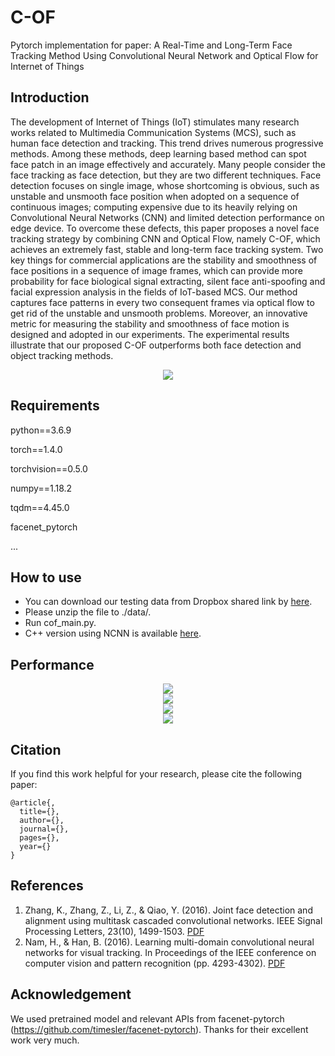 # C-OF
Pytorch implementation for paper: A Real-Time and Long-Term Face Tracking Method Using Convolutional Neural Network and Optical Flow for Internet of Things

## Introduction

The development of Internet of Things (IoT) stimulates many research works related to Multimedia Communication Systems (MCS), such as human face detection and tracking. This trend drives numerous progressive methods. Among these methods, deep learning based method can spot face patch in an image effectively and accurately. Many people consider the face tracking as face detection, but they are two different techniques. Face detection focuses on single image, whose shortcoming is obvious, such as unstable and unsmooth face position when adopted on a sequence of continuous images; computing expensive due to its heavily relying on Convolutional Neural Networks (CNN) and limited detection performance on edge device. To overcome these defects, this paper proposes a novel face tracking strategy by combining CNN and Optical Flow, namely C-OF, which achieves an extremely fast, stable and long-term face tracking system. Two key things for commercial applications are the stability and smoothness of face positions in a sequence of image frames, which can provide more probability for face biological signal extracting, silent face anti-spoofing and facial expression analysis in the fields of IoT-based MCS. Our method captures face patterns in every two consequent frames via optical flow to get rid of the unstable and unsmooth problems. Moreover, an innovative metric for measuring the stability and smoothness of face motion is designed and adopted in our experiments. The experimental results illustrate that our proposed C-OF outperforms both face detection and object tracking methods.

<div align=center><img src="https://github.com/HandsomeHans/C-OF/blob/main/imgs/C-OF-procedure.png"/></div>

## Requirements

python==3.6.9

torch==1.4.0

torchvision==0.5.0

numpy==1.18.2

tqdm==4.45.0

facenet_pytorch

...

## How to use

 * You can download our testing data from Dropbox shared link by [here](https://www.dropbox.com/sh/fcks3k2l9xs36ze/AABlXm3FY3pMzStNrPktYKdRa?dl=0).
 * Please unzip the file to ./data/.
 * Run cof_main.py.
 * C++ version using NCNN is available [here](https://github.com/HandsomeHans/Face-Tracking-Using-CNN-and-Optical-Flow).

## Performance

<div align=center><img src="https://github.com/HandsomeHans/C-OF/blob/main/results/point_route/active_camera_center.png"/></div>

<div align=center><img src="https://github.com/HandsomeHans/C-OF/blob/main/results/point_route/active_human_center.png"/></div>

<div align=center><img src="https://github.com/HandsomeHans/C-OF/blob/main/results/point_route/active_illumination_center.png"/></div>

<div align=center><img src="https://github.com/HandsomeHans/C-OF/blob/main/results/point_route/static_human_center.png"/></div>

## Citation

If you find this work helpful for your research, please cite the following paper:

    @article{,
      title={},
      author={},
      journal={},
      pages={},
      year={}
    }

## References

1. Zhang, K., Zhang, Z., Li, Z., & Qiao, Y. (2016). Joint face detection and alignment using multitask cascaded convolutional networks. IEEE Signal Processing Letters, 23(10), 1499-1503. [PDF](https://arxiv.org/pdf/1604.02878.pdf)
2. Nam, H., & Han, B. (2016). Learning multi-domain convolutional neural networks for visual tracking. In Proceedings of the IEEE conference on computer vision and pattern recognition (pp. 4293-4302). [PDF](https://openaccess.thecvf.com/content_cvpr_2016/papers/Nam_Learning_Multi-Domain_Convolutional_CVPR_2016_paper.pdf)

## Acknowledgement

We used pretrained model and relevant APIs from facenet-pytorch (https://github.com/timesler/facenet-pytorch). Thanks for their excellent work very much.

